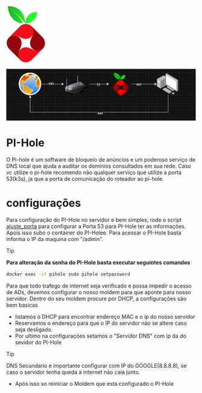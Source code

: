 ![alt text](image.png)

![alt text](image-1.png)
# PI-Hole
O Pi-hole é um software de bloqueio de anúncios e um poderoso serviço de DNS local que ajuda a auditar os domínios consultados em sua rede.
Caso vc utilize o pi-hole recomendo não qualquer serviço que utilize a porta 53(k3s), ja que a porta de comunicação do roteador ao pi-hole.

# configurações

Para configuração do PI-Hole no servidor e bem simples, rode o script [ajuste_porta](./scripts/ajuste_porta53.sh) para configurar a Porta 53 para PI-Hole ter as informações.
Apois isso subo o container do PI-Holee.
Para acessar o PI-Hole basta informa o IP da maquina com "/admin".
> [!TIP]
> **Para alteração da senha do PI-Hole basta executar seguintes comandos**
> ```bash 
> docker exec -it pihole sudo pihole setpassword
> ```

Para que todo trafego de internet seja verificado e possa impedir o acesso de ADs, devemos configurar o nosso moldem para que aponte para nosso servidor.
Dentro do seu moldem procure por DHCP, a configurações são bem basicas
- listamos o DHCP para encontrar endereço MAC e o ip do nosso servidor
- Reservamos o endereço para que o IP do servidor não se altere caso seja desligado.
- Por ultimo na configurações setamos o "Servidor DNS" com ip da do sevidor do PI-Hole
> [!TIP]
> DNS Secundario e importante configurar com IP do GOOGLE(8.8.8.8), se caso o servidor tenha queda a internet não caia junto.
- Após isso so reiniciar o Moldem que esta configurado o PI-Hole